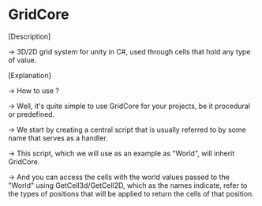 # GridCore
[Description]

-> 3D/2D grid system for unity in C#, used through cells that hold any type of value.

[Explanation]

-> How to use ?

-> Well, it's quite simple to use GridCore for your projects, be it procedural or predefined.

-> We start by creating a central script that is usually referred to by some name that serves as a handler.

-> This script, which we will use as an example as "World", will inherit GridCore<Type of object to be stored by the cell>.

-> And you can access the cells with the world values passed to the "World" using GetCell3d/GetCell2D, which as the names indicate, refer to the types of positions that will be applied to return the cells of that position.

